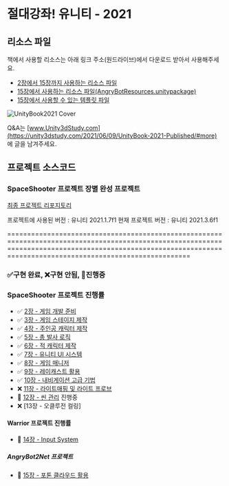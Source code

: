 
# 절대강좌! 유니티 - 2021

## 리소스 파일

책에서 사용할 리소스는 아래 링크 주소(원드라이브)에서 다운로드 받아서 사용해주세요.

- [2장에서 15장까지 사용하는 리소스 파일](https://1drv.ms/u/s!Asker0nVo1TS9NEBlRjDVf3Bj8Z5Qg?e=V5Nn8p)
- [15장에서 사용하는 리소스 파일(AngryBotResources.unitypackage)](https://1drv.ms/u/s!Asker0nVo1TS9NFWfdxKcpSuChdy3A?e=dZceJ3)
- [15장에서 사용할 수 있는 템플릿 파일](https://1drv.ms/u/s!Asker0nVo1TS9ItvcuBpVsbs5cHntA?e=6SoDZT)

![UnityBook2021 Cover](http://IndieGameMaker.github.io/images/books/unity2021_3D_800600.png)

Q&A는 [www.Unity3dStudy.com](https://unity3dstudy.com/2021/06/09/UnityBook-2021-Published/#more) 에 글을 남겨주세요.
<!-- 오탈자는 [] 에서 확인할 수 있습니다. -->

## 프로젝트 소스코드

### SpaceShooter 프로젝트 장별 완성 프로젝트

[최종 프로젝트 리포지토리](https://github.com/IndieGameMaker/SpaceShooter2021)

프로젝트에 사용된 버전 : 유니티 2021.1.7f1
현재 프로젝트 버전 : 유니티 2021.3.6f1

================================================================================================================================================================================================================


### ✅구현 완료,  ❌구현 안됨,  🚩진행중  


### SpaceShooter 프로젝트 진행률

- ✅ [2장 - 게임 개발 준비](https://github.com/IndieGameMaker/SpaceShooter2021/releases/tag/2장) 
- ✅ [3장 - 게임 스테이지 제작](https://github.com/IndieGameMaker/SpaceShooter2021/releases/tag/3장) 
- ✅ [4장 - 주인공 캐릭터 제작](https://github.com/IndieGameMaker/SpaceShooter2021/releases/tag/4장) 
- ✅ [5장 - 총 발사 로직](https://github.com/IndieGameMaker/SpaceShooter2021/releases/tag/5장) 
- ✅ [6장 - 적 캐릭터 제작](https://github.com/IndieGameMaker/SpaceShooter2021/releases/tag/6장)
- ✅ [7장 - 유니티 UI 시스템](https://github.com/IndieGameMaker/SpaceShooter2021/releases/tag/7장)
- ✅ [8장 - 게임 매니저](https://github.com/IndieGameMaker/SpaceShooter2021/releases/tag/8장)
- ✅ [9장 - 레이캐스트 활용](https://github.com/IndieGameMaker/SpaceShooter2021/releases/tag/9장)
- ✅ [10장 - 내비게이션 고급 기법](https://github.com/IndieGameMaker/SpaceShooter2021/releases/tag/10장)
- ❌ [11장 - 라이트매핑 및 라이트 프로브](https://github.com/IndieGameMaker/SpaceShooter2021/releases/tag/11장)
- 🚩 [12장 - 씬 관리](https://github.com/IndieGameMaker/SpaceShooter2021/releases/tag/12장) 진행중
- ❌ [13장 - 오클루전 컬링] 

#### Warrior 프로젝트 진행률

- 🚩 [14장 - Input System](https://github.com/IndieGameMaker/Warrior)

##### AngryBot2Net 프로젝트

- 🚩 [15장 - 포톤 클라우드 활용](https://github.com/IndieGameMaker/AngryBot2Net)
